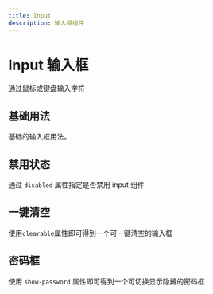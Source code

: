 ```yaml
---
title: Input
description: 输入框组件
---
```


# Input 输入框

通过鼠标或键盘输入字符

## 基础用法

基础的输入框用法。
<preview path="../common/Input/InputBase.vue"></preview>

## 禁用状态

通过 `disabled` 属性指定是否禁用 input 组件
<preview path="../common/Input/InputDisabled.vue"></preview>

## 一键清空

使用`clearable`属性即可得到一个可一键清空的输入框
<preview path="../common/Input/InputClearable.vue"></preview>

## 密码框

使用 `show-password` 属性即可得到一个可切换显示隐藏的密码框
<preview path="../common/Input/InputShowPassword.vue"></preview>
